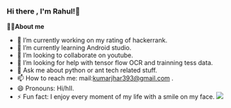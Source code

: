 
### Hi there , I'm Rahul!👋

<strong>👨‍💻About me</strong>   

- 🔭 I’m currently working on my rating of hackerrank.
- 🌱 I’m currently learning Android studio.
- 👯 I’m looking to collaborate on youtube.
- 🤔 I’m looking for help with tensor flow OCR and trainning tess data.
- 💬 Ask me about python or ant tech related stuff.
- 📫 How to reach me: mail:kumarjhar393@gmail.com .
- 😄 Pronouns: Hi/hII.
- ⚡ Fun fact: I enjoy every moment of my life with a smile on my face.
<img src="https://github-readme-stats.vercel.app/api?username=rahuljha393&theme=algolia&show_icons=true"></img>
  


